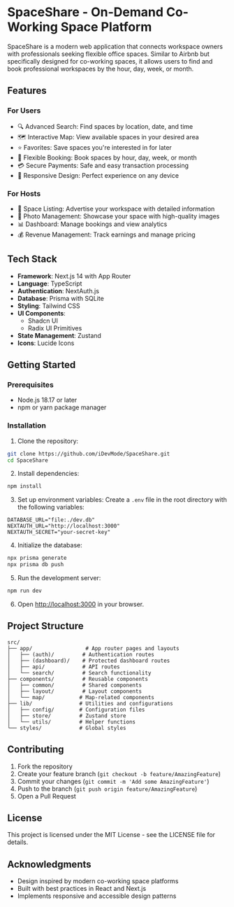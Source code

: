 # SpaceShare - On-Demand Co-Working Space Platform

SpaceShare is a modern web application that connects workspace owners with professionals seeking flexible office spaces. Similar to Airbnb but specifically designed for co-working spaces, it allows users to find and book professional workspaces by the hour, day, week, or month.

## Features

### For Users
- 🔍 Advanced Search: Find spaces by location, date, and time
- 🗺️ Interactive Map: View available spaces in your desired area
- ⭐ Favorites: Save spaces you're interested in for later
- 📅 Flexible Booking: Book spaces by hour, day, week, or month
- 💳 Secure Payments: Safe and easy transaction processing
- 📱 Responsive Design: Perfect experience on any device

### For Hosts
- 📍 Space Listing: Advertise your workspace with detailed information
- 📸 Photo Management: Showcase your space with high-quality images
- 📊 Dashboard: Manage bookings and view analytics
- 💰 Revenue Management: Track earnings and manage pricing

## Tech Stack

- **Framework**: Next.js 14 with App Router
- **Language**: TypeScript
- **Authentication**: NextAuth.js
- **Database**: Prisma with SQLite
- **Styling**: Tailwind CSS
- **UI Components**: 
  - Shadcn UI
  - Radix UI Primitives
- **State Management**: Zustand
- **Icons**: Lucide Icons

## Getting Started

### Prerequisites
- Node.js 18.17 or later
- npm or yarn package manager

### Installation

1. Clone the repository:
```bash
git clone https://github.com/iDevMode/SpaceShare.git
cd SpaceShare
```

2. Install dependencies:
```bash
npm install
```

3. Set up environment variables:
Create a `.env` file in the root directory with the following variables:
```env
DATABASE_URL="file:./dev.db"
NEXTAUTH_URL="http://localhost:3000"
NEXTAUTH_SECRET="your-secret-key"
```

4. Initialize the database:
```bash
npx prisma generate
npx prisma db push
```

5. Run the development server:
```bash
npm run dev
```

6. Open [http://localhost:3000](http://localhost:3000) in your browser.

## Project Structure

```
src/
├── app/                 # App router pages and layouts
│   ├── (auth)/         # Authentication routes
│   ├── (dashboard)/    # Protected dashboard routes
│   ├── api/            # API routes
│   └── search/         # Search functionality
├── components/         # Reusable components
│   ├── common/         # Shared components
│   ├── layout/         # Layout components
│   └── map/           # Map-related components
├── lib/               # Utilities and configurations
│   ├── config/        # Configuration files
│   ├── store/         # Zustand store
│   └── utils/         # Helper functions
└── styles/            # Global styles
```

## Contributing

1. Fork the repository
2. Create your feature branch (`git checkout -b feature/AmazingFeature`)
3. Commit your changes (`git commit -m 'Add some AmazingFeature'`)
4. Push to the branch (`git push origin feature/AmazingFeature`)
5. Open a Pull Request

## License

This project is licensed under the MIT License - see the LICENSE file for details.

## Acknowledgments

- Design inspired by modern co-working space platforms
- Built with best practices in React and Next.js
- Implements responsive and accessible design patterns
